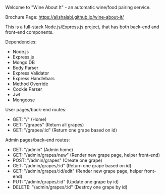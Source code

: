 Welcome to "Wine About It" - an automatic wine/food pairing service.

Brochure Page: https://alishalabi.github.io/wine-about-it/

This is a full-stack Node.js/Express.js project, that has both back-end and front-end components.

Dependencies:
- Node.js
- Express.js
- Mongo DB
- Body Parser
- Express Validator
- Express Handlebars
- Method Override
- Cookie Parser
- Jwt
- Mongoose

User pages/back-end routes:
- GET: "/" (Home)
- GET: "/grapes" (Return all grapes)
- GET: "/grapes/:id" (Return one grape based on id)


Admin pages/back-end routes:
- GET: "/admin" (Admin home)
- GET: "/admin/grapes/new" (Render new grape page, helper front-end)
- POST: "/admin/grapes" (Create one grape)
- GET: "/admin/grapes/:id" (Return one grape based on id)
- GET: "/admin/grapes/:id/edit" (Render new grape page, helper front-end)
- PUT: "/admin/grapes/:id" (Update one grape by id)
- DELETE: "/admin/grapes/:id" (Destroy one grape by id)
